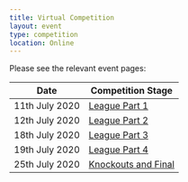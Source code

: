 ```yaml
---
title: Virtual Competition
layout: event
type: competition
location: Online
---
```


Please see the relevant event pages:

| Date           | Competition Stage                                                   |
|----------------|---------------------------------------------------------------------|
| 11th July 2020 | [League Part 1](/events/sr2020/virtual-competition-league-1/)       |
| 12th July 2020 | [League Part 2](/events/sr2020/virtual-competition-league-2/)       |
| 18th July 2020 | [League Part 3](/events/sr2020/virtual-competition-league-3/)       |
| 19th July 2020 | [League Part 4](/events/sr2020/virtual-competition-league-4/)       |
| 25th July 2020 | [Knockouts and Final](/events/sr2020/virtual-competition-knockouts/)|
